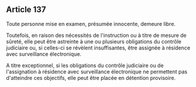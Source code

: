 Article 137
----
Toute personne mise en examen, présumée innocente, demeure libre.

Toutefois, en raison des nécessités de l'instruction ou à titre de mesure de
sûreté, elle peut être astreinte à une ou plusieurs obligations du contrôle
judiciaire ou, si celles-ci se révèlent insuffisantes, être assignée à résidence
avec surveillance électronique.

A titre exceptionnel, si les obligations du contrôle judiciaire ou de
l'assignation à résidence avec surveillance électronique ne permettent pas
d'atteindre ces objectifs, elle peut être placée en détention provisoire.
